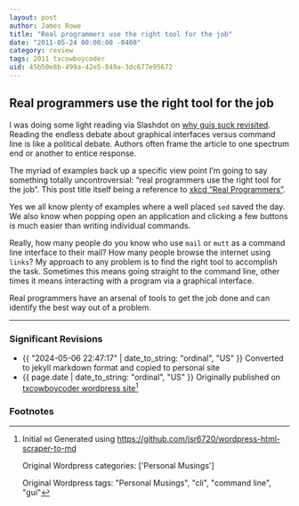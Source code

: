 ```yaml
---
layout: post
author: James Rowe
title: "Real programmers use the right tool for the job"
date: "2011-05-24 00:00:00 -0400"
category: review
tags: 2011 txcowboycoder
uid: 45b50e8b-499a-42e5-849a-3dc677e95672
---
```


## Real programmers use the right tool for the job

I was doing some light reading via Slashdot on [why guis suck revisited](http://www.infoworld.com/d/data-center/why-guis-suck-revisited-515). Reading the endless debate about graphical interfaces versus command line is like a political debate. Authors often frame the article to one spectrum end or another to entice response.

The myriad of examples back up a specific view point I’m going to say something totally uncontroversial: “real programmers use the right tool for the job”. This post title itself being a reference to [xkcd “Real Programmers”](http://xkcd.com/378/).

Yes we all know plenty of examples where a well placed `sed` saved the day. We also know when popping open an application and clicking a few buttons is much easier than writing individual commands.

Really, how many people do you know who use `mail` or `mutt` as a command line interface to their mail? How many people browse the internet using `links`? My approach to any problem is to find the right tool to accomplish the task. Sometimes this means going straight to the command line, other times it means interacting with a program via a graphical interface.

Real programmers have an arsenal of tools to get the job done and can identify the best way out of a problem.

---

### Significant Revisions

- {{ "2024-05-06 22:47:17" | date_to_string: "ordinal", "US" }} Converted to jekyll markdown format and copied to personal site
- {{ page.date | date_to_string: "ordinal", "US" }} Originally published on [txcowboycoder wordpress site](https://txcowboycoder.wordpress.com/2011/05/24/real-programmers-use-the-right-tool-for-the-job/)[^draft]

### Footnotes

[^draft]: Initial `md` Generated using <https://github.com/jsr6720/wordpress-html-scraper-to-md>

    Original Wordpress categories: ['Personal Musings']

    Original Wordpress tags: "Personal Musings", "cli", "command line", "gui"
